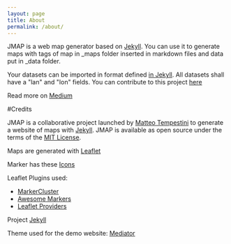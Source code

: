 ```yaml
---
layout: page
title: About
permalink: /about/
---
```


JMAP is a web map generator based on [Jekyll](https://github.com/jekyll/jekyll). You can use it to generate maps with tags of map in _maps folder inserted in markdown files and data put in _data folder.

Your datasets can be imported in format defined [in Jekyll](https://jekyllrb.com/docs/datafiles/). All datasets shall have a "lan" and "lon" fields. You can contribute to this project [here](https://github.com/iltempe/jmap)

Read more on [Medium](https://medium.com/@iltempe/jmap-a-map-generator-opensource-ca28db714860)

#Credits

JMAP is a collaborative project launched by [Matteo Tempestini](http://iltempe.github.io) to generate a website of maps with [Jekyll](https://jekyllrb.com/). JMAP is available as open source under the terms of the [MIT License](http://opensource.org/licenses/MIT).

Maps are generated with [Leaflet](http://leafletjs.com/)

Marker has these [Icons](http://fontawesome.io/license/)

Leaflet Plugins used:
- [MarkerCluster](https://github.com/Leaflet/Leaflet.markercluster)
- [Awesome Markers](https://github.com/lvoogdt/Leaflet.awesome-markers)
- [Leaflet Providers](https://github.com/leaflet-extras/leaflet-providers)

Project [Jekyll](https://github.com/jekyll/jekyll)

Theme used for the demo website: [Mediator](https://github.com/dirkfabisch/mediator)
